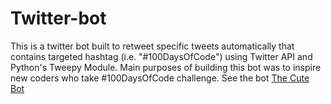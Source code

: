 # Twitter-bot
This is a twitter bot built to retweet specific tweets automatically that contains targeted hashtag (i.e. "#100DaysOfCode") using Twitter API and Python's Tweepy Module. Main purposes of building this bot was to inspire new coders who take #100DaysOfCode challenge.
See the bot <a href = https://twitter.com/mraijibhB>The Cute Bot </a>
